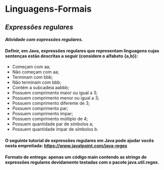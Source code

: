 # Linguagens-Formais

## *Expressões regulares* ##

#### *Atividade com expressões regulares.* ####

#### Definir, em Java, expressões regulares que representam linguagens cujas sentenças estão descritas a seguir (considere o alfabeto {a,b}): ####

- Começam com aa; 
- Não começam com aa; 
- Terminam com bbb; 
- Não terminam com bbb; 
- Contém a subcadeia aabbb;
- Possuem comprimento maior ou igual a 3;
- Possuem comprimento menor ou igual a 3;
- Possuem comprimento diferente de 3;
- Possuem comprimento par;
- Possuem comprimento ímpar; 
- Possuem comprimento múltiplo de 4; 
- Possuem quantidade par de símbolos a; 
- Possuem quantidade ímpar de símbolos b.  

#### O seguinte tutorial de expressões regulares em Java pode ajudar vocês nesta empreitada: https://www.javatpoint.com/java-regex ####

#### Formato de entrega: apenas um código main contendo as strings de expressões regulares devidamente testadas com o pacote java.util.regex. ####
